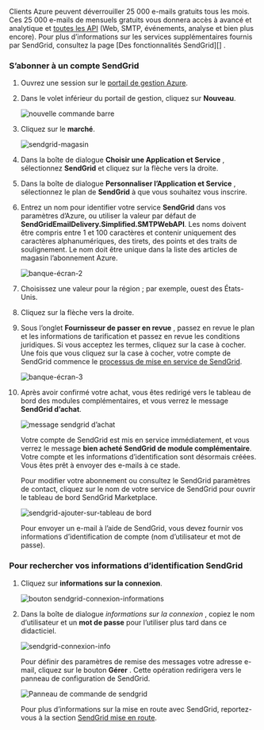 Clients Azure peuvent déverrouiller 25 000 e-mails gratuits tous les mois. Ces 25 000 e-mails de mensuels gratuits vous donnera accès à avancé et analytique et [toutes les API][] (Web, SMTP, événements, analyse et bien plus encore). Pour plus d’informations sur les services supplémentaires fournis par SendGrid, consultez la page [Des fonctionnalités SendGrid][] .

### <a name="to-sign-up-for-a-sendgrid-account"></a>S’abonner à un compte SendGrid

1. Ouvrez une session sur le [portail de gestion Azure][].

2. Dans le volet inférieur du portail de gestion, cliquez sur **Nouveau**.

    ![nouvelle commande barre][command-bar-new]

3. Cliquez sur le **marché**.

    ![sendgrid-magasin][sendgrid-store]

4. Dans la boîte de dialogue **Choisir une Application et Service** , sélectionnez **SendGrid** et cliquez sur la flèche vers la droite.

5. Dans la boîte de dialogue **Personnaliser l’Application et Service** , sélectionnez le plan de **SendGrid** à que vous souhaitez vous inscrire.

6. Entrez un nom pour identifier votre service **SendGrid** dans vos paramètres d’Azure, ou utiliser la valeur par défaut de **SendGridEmailDelivery.Simplified.SMTPWebAPI**. Les noms doivent être compris entre 1 et 100 caractères et contenir uniquement des caractères alphanumériques, des tirets, des points et des traits de soulignement. Le nom doit être unique dans la liste des articles de magasin l’abonnement Azure.

    ![banque-écran-2][store-screen-2]

7. Choisissez une valeur pour la région ; par exemple, ouest des États-Unis.

8. Cliquez sur la flèche vers la droite.

9. Sous l’onglet **Fournisseur de passer en revue** , passez en revue le plan et les informations de tarification et passez en revue les conditions juridiques. Si vous acceptez les termes, cliquez sur la case à cocher. Une fois que vous cliquez sur la case à cocher, votre compte de SendGrid commence le [processus de mise en service de SendGrid].

    ![banque-écran-3][store-screen-3]

10. Après avoir confirmé votre achat, vous êtes redirigé vers le tableau de bord des modules complémentaires, et vous verrez le message **SendGrid d’achat**.

    ![message sendgrid d’achat][sendgrid-purchasing-message]

    Votre compte de SendGrid est mis en service immédiatement, et vous verrez le message **bien acheté SendGrid de module complémentaire**. Votre compte et les informations d’identification sont désormais créées. Vous êtes prêt à envoyer des e-mails à ce stade. 

    Pour modifier votre abonnement ou consultez le SendGrid paramètres de contact, cliquez sur le nom de votre service de SendGrid pour ouvrir le tableau de bord SendGrid Marketplace. 

    ![sendgrid-ajouter-sur-tableau de bord][sendgrid-add-on-dashboard]

    Pour envoyer un e-mail à l’aide de SendGrid, vous devez fournir vos informations d’identification de compte (nom d’utilisateur et mot de passe).

### <a name="to-find-your-sendgrid-credentials"></a>Pour rechercher vos informations d’identification SendGrid ###

1. Cliquez sur **informations sur la connexion**.

    ![bouton sendgrid-connexion-informations][sendgrid-connection-info-button]

2. Dans la boîte de dialogue *informations sur la connexion* , copiez le nom d’utilisateur et un **mot de passe** pour l’utiliser plus tard dans ce didacticiel.

    ![sendgrid-connexion-info][sendgrid-connection-info]

    Pour définir des paramètres de remise des messages votre adresse e-mail, cliquez sur le bouton **Gérer** . Cette opération redirigera vers le panneau de configuration de SendGrid. 

    ![Panneau de commande de sendgrid][sendgrid-control-panel]

    Pour plus d’informations sur la mise en route avec SendGrid, reportez-vous à la section [SendGrid mise en route][].

<!--images-->

[command-bar-new]: ./media/sendgrid-sign-up/sendgrid_BAR_NEW.PNG
[sendgrid-store]: ./media/sendgrid-sign-up/sendgrid_offerings_store.png
[store-screen-2]: ./media/sendgrid-sign-up/sendgrid_store_scrn2.png
[store-screen-3]: ./media/sendgrid-sign-up/sendgrid_store_scrn3.png
[sendgrid-purchasing-message]: ./media/sendgrid-sign-up/sendgrid_purchasing_message.png
[sendgrid-add-on-dashboard]: ./media/sendgrid-sign-up/sendgrid_add-on_dashboard.png
[sendgrid-connection-info]: ./media/sendgrid-sign-up/sendgrid_connection_info.png
[sendgrid-connection-info-button]: ./media/sendgrid-sign-up/sendgrid_connection_info_button.png
[sendgrid-control-panel]: ./media/sendgrid-sign-up/sendgrid_control_panel.png

<!--Links-->

[Fonctionnalités de SendGrid]: http://sendgrid.com/features
[Portail de gestion Azure]: https://manage.windowsazure.com
[SendGrid mise en route]: http://sendgrid.com/docs
[Processus de mise en service de SendGrid]: https://support.sendgrid.com/hc/articles/200181628-Why-is-my-account-being-provisioned-
[toutes les API]: https://sendgrid.com/docs/API_Reference/index.html

